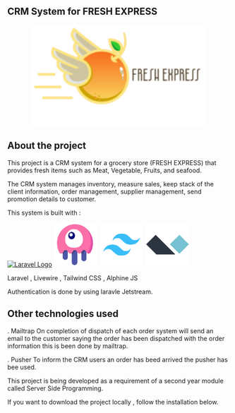 
<!-- <p align="center">
<a href="https://github.com/laravel/framework/actions"><img src="https://github.com/laravel/framework/workflows/tests/badge.svg" alt="Build Status"></a>
<a href="https://packagist.org/packages/laravel/framework"><img src="https://img.shields.io/packagist/dt/laravel/framework" alt="Total Downloads"></a>
<a href="https://packagist.org/packages/laravel/framework"><img src="https://img.shields.io/packagist/v/laravel/framework" alt="Latest Stable Version"></a>
<a href="https://packagist.org/packages/laravel/framework"><img src="https://img.shields.io/packagist/l/laravel/framework" alt="License"></a>
</p> -->

## CRM System for FRESH EXPRESS

<p align="center"><img src="public/images/main.png" width="400" alt="Fresh express LOGO"></p>

## About the project

This  project is a  CRM system for a grocery store (FRESH EXPRESS) that provides fresh items such as Meat, Vegetable, Fruits, and seafood. 

The CRM system manages inventory, measure sales, keep stack of the client information, order management, supplier management, send promotion details to customer.


This system is built with :
<div>
<p><a href="https://laravel.com" target="_blank"><img src="https://raw.githubusercontent.com/laravel/art/master/logo-lockup/5%20SVG/2%20CMYK/1%20Full%20Color/laravel-logolockup-cmyk-red.svg" width="300" alt="Laravel Logo"></a>
<a href="https://laravel-livewire.com/" target="_blank"><img src="public/images/image.png" width="100" alt="Livewire Logo"></a>
<a href="https://tailwindcss.com/" target="_blank"><img src="public/images/tailwind-css-svgrepo-com.png" width="100" alt="tailwind css"></a>
<a href="https://alpinejs.dev/" target="_blank"><img src="public/images/Alpine.js.png" width="100" alt="alphine js"></a>
</p> 
Laravel , Livewire , Tailwind CSS , Alphine JS

Authentication is done by using laravle Jetstream.

## Other technologies used 

 . Mailtrap 
    On completion of dispatch of each order system will send an email to the customer saying the order has been dispatched with the order information this is been done by mailtrap.

 . Pusher 
    To inform the CRM users an order has beed arrived  the pusher has bee used.



This project is being developed as a requirement of a second year module called Server Side Programming.


If you want to download the project locally , follow the installation below.
</div>
